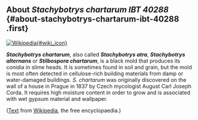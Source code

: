 About *Stachybotrys chartarum IBT 40288* {#about-stachybotrys-chartarum-ibt-40288 .first}
----------------------------------------

[![Wikipedia](/img/wikipedia_logo_v2_en.png){#wiki_icon}](http://en.wikipedia.org/wiki/Stachybotrys_chartarum)

***Stachybotrys chartarum***, also called ***Stachybotrys atra***,
***Stachybotrys alternans*** or ***Stilbospora chartarum***, is a black
mold that produces its conidia in slime heads. It is sometimes found in
soil and grain, but the mold is most often detected in cellulose-rich
building materials from damp or water-damaged buildings. *S. chartarum*
was originally discovered on the wall of a house in Prague in 1837 by
Czech mycologist August Carl Joseph Corda. It requires high moisture
content in order to grow and is associated with wet gypsum material and
wallpaper.

([Text](http://en.wikipedia.org/wiki/Stachybotrys_chartarum) from
[Wikipedia](http://en.wikipedia.org/), the free encyclopaedia.)
